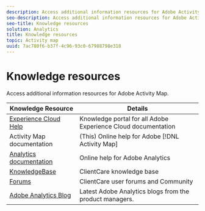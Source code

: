 ```yaml
---
description: Access additional information resources for Adobe Activity Map.
seo-description: Access additional information resources for Adobe Activity Map.
seo-title: Knowledge resources
solution: Analytics
title: Knowledge resources
topic: Activity map
uuid: 7ac780f6-b37f-4c96-93c0-67988798e318
---
```


# Knowledge resources

Access additional information resources for Adobe Activity Map.

|  Knowledge Resource  | Details  |
|---|---|
|  [Experience Cloud Help]( https://marketing.adobe.com/resources/help/en_US/home/index.html)  | Knowledge portal for all Adobe Experience Cloud documentation  |
|  Activity Map documentation  |(This) Online help for Adobe [!DNL Activity Map] |
|  [Analytics documentation](https://marketing.adobe.com/resources/help/en_US/reference/)  | Online help for Adobe Analytics  |
|  [KnowledgeBase](https://helpx.adobe.com/support/analytics.html)  | ClientCare knowledge base  |
|  [Forums](https://forums.adobe.com/community/experience-cloud/analytics-cloud/analytics)  | ClientCare user forums and Community  |
|  [Adobe Analytics Blog](https://blogs.adobe.com/digitalmarketing/analytics/)  | Latest Adobe Analytics blogs from the product managers.  |

